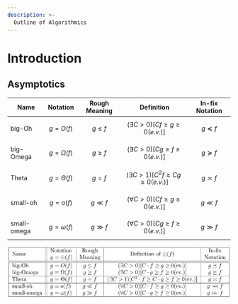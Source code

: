 ```yaml
---
description: >-
  Outline of Algorithmics
---
```


# Introduction

## Asymptotics

| Name        | Notation        | Rough Meaning | Definition                                     | In-fix Notation |
| ----------- | --------------- | ------------- | ---------------------------------------------- | --------------- |
| big-Oh      | $$g=O(f)$$      | $$g \le f$$   | $$(\exists C > 0)[C f \ge g \ge 0(e.v.)]$$     | $$g \preceq f$$ |
| big-Omega   | $$g=\Omega(f)$$ | $$g \ge f$$   | $$(\exists C > 0)[C g \ge f \ge 0(e.v.)]$$     | $$g \succeq f$$ |
| Theta       | $$g=\Theta(f)$$ | $$g = f$$     | $$(\exists C > 1)[C^2 f \ge C g \ge 0(e.v.)]$$ | $$g \asymp f$$  |
| small-oh    | $$g=o(f)$$      | $$g \ll f$$   | $$(\forall C > 0)[C f \ge g \ge 0(e.v.)]$$     | $$g \ll f$$     |
| small-omega | $$g=\omega(f)$$ | $$g \gg f$$   | $$(\forall C > 0)[C g \ge f \ge 0(e.v.)]$$     | $$g \gg f$$     |

![Asymptotics Notations](.gitbook/assets/aymptotics-table.png)
